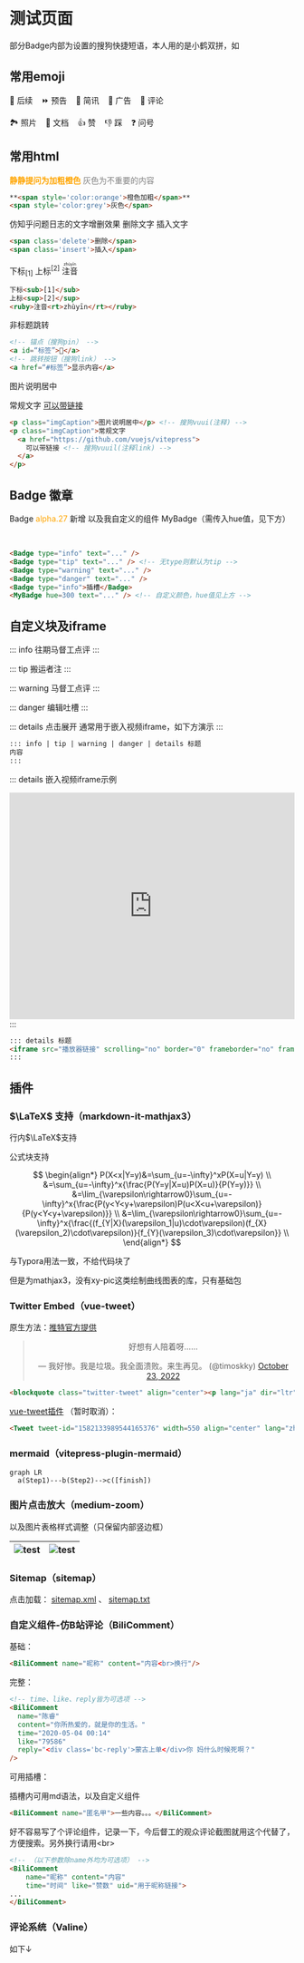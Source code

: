 # 测试页面

部分Badge内部为设置的搜狗快捷短语，本人用的是小鹤双拼，如<Badge type="info" text="hvvh(徽章)" />

<!-- 测试img标签，之前一直会报错 -->
<!-- <img src="https://i0.hdslb.com/bfs/album/63ff2c96f5098419d122e063378b711411c62cfb.png" referrerpolicy="no-referrer"/> -->

<!-- <LineChartx /> -->
<!-- <linechart :chartData="{labels: ['January', 'February', 'March', 'April', 'May', 'June', 'July'],datasets: [{label: 'Data One',backgroundColor: '#f87979',data: [40, 39, 10, 40, 39, 80, 40]}]}" :chartOptions="{responsive: true,maintainAspectRatio: false}"/> -->

<!-- <Demo /> -->

<!-- <CalendarHeatmap :values="[{ date: '2018-9-22', count: 6 },{ date: '2018-9-23', count: 7 },{ date: '2018-9-24', count: 8 }]" dark-mode/> -->

## 常用emoji

🔄 后续<Badge type="info" text="hzxu" />&nbsp;&nbsp;&nbsp;
⏩ 预告<Badge type="info" text="kkjb" />&nbsp;&nbsp;&nbsp;
🔘 简讯<Badge type="info" text="jmxy" />&nbsp;&nbsp;&nbsp;
📰 广告<Badge type="info" text="bcvi" />&nbsp;&nbsp;&nbsp;
💬 评论<Badge type="info" text="pkly" />

🏞️ 照片<Badge type="info" text="vcpm" />&nbsp;&nbsp;&nbsp;
📄 文档<Badge type="info" text="wfdh" />&nbsp;&nbsp;&nbsp;
👍 赞<Badge type="info" text="zj" />&nbsp;&nbsp;&nbsp;
👎 踩<Badge type="info" text="cd" />&nbsp;&nbsp;&nbsp;
❓ 问号<Badge type="info" text="wh" />

## 常用html

**<span style='color:orange'>静静提问为加粗橙色</span>** <MyBadge hue=30 text="jkjk" />
<span style='color:grey'>灰色为不重要的内容</span><Badge type='info' text="grey" />

```html
**<span style='color:orange'>橙色加粗</span>**
<span style='color:grey'>灰色</span>
```

仿知乎问题日志的文字增删效果
<span class='delete'>删除文字</span><MyBadge hue=0 text="delete" />
<span class='insert'>插入文字</span><MyBadge hue=80 text="insert" />

```html
<span class='delete'>删除</span>
<span class='insert'>插入</span>
```

下标<sub>[1]</sub>  上标<sup>[2]</sup>  <ruby>注音<rt>zhùyīn</rt></ruby> 

```html
下标<sub>[1]</sub>
上标<sup>[2]</sup>
<ruby>注音<rt>zhùyīn</rt></ruby> 
```

非标题跳转

```html
<!-- 锚点（搜狗pin） -->
<a id=“标签”>📌</a>
<!-- 跳转按钮（搜狗link） -->
<a href=“#标签”>显示内容</a>
```

<p class="imgCaption">图片说明居中<Badge type="info" text="vuui" /></p>

<p class="imgCaption">常规文字 <a href="https://github.com/vuejs/vitepress">可以带链接</a><Badge type="info" text="vuuil" /></p>

```html
<p class="imgCaption">图片说明居中</p> <!-- 搜狗vuui(注释) -->
<p class="imgCaption">常规文字 
  <a href="https://github.com/vuejs/vitepress">
    可以带链接 <!-- 搜狗vuuil(注释link) -->
  </a>
</p>
```

## Badge 徽章 <MyBadge hue=300 text="二级标题样式不同" />

Badge <Badge type="info"><span style='color:orange'>alpha.27</span> 新增</Badge>
以及我自定义的组件 MyBadge（需传入hue值，见下方）<Badge type="info" text="hvvh" /><MyBadge hue=150 text="hvvhx" />

<Badge type="info" text="info" />
<Badge type="tip" text="tip" />
<Badge type="warning" text="warning" />
<Badge type="danger" text="danger" />
<Badge type="info" text="插槽" />
<br>

<MyBadge hue=0 text="0" /><MyBadge hue=10 text="10" /><MyBadge hue=20 text="20" /><MyBadge hue=30 text="30" /><MyBadge hue=40 text="40" /><MyBadge hue=50 text="50" /><MyBadge hue=60 text="60" /><MyBadge hue=70 text="70" /><MyBadge hue=80 text="80" /><MyBadge hue=90 text="90" />

<MyBadge hue=100 text="100" /><MyBadge hue=110 text="110" /><MyBadge hue=120 text="120" /><MyBadge hue=130 text="130" /><MyBadge hue=140 text="140" /><MyBadge hue=150 text="150" /><MyBadge hue=160 text="160" /><MyBadge hue=170 text="170" /><MyBadge hue=180 text="180" /><MyBadge hue=190 text="190" />

<MyBadge hue=200 text="200" /><MyBadge hue=210 text="210" /><MyBadge hue=220 text="220" /><MyBadge hue=230 text="230" /><MyBadge hue=240 text="240" /><MyBadge hue=250 text="250" /><MyBadge hue=260 text="260" /><MyBadge hue=270 text="270" /><MyBadge hue=280 text="280" /><MyBadge hue=290 text="290" />

<MyBadge hue=300 text="300" /><MyBadge hue=310 text="310" /><MyBadge hue=320 text="320" /><MyBadge hue=330 text="330" /><MyBadge hue=340 text="340" /><MyBadge hue=350 text="350" /><MyBadge hue=360 text="360" />

```html
<Badge type="info" text="..." />
<Badge type="tip" text="..." /> <!-- 无type则默认为tip -->
<Badge type="warning" text="..." />
<Badge type="danger" text="..." />
<Badge type="info">插槽</Badge>
<MyBadge hue=300 text="..." /> <!-- 自定义颜色，hue值见上方 -->
```

## 自定义块及iframe


::: info 往期马督工点评 <Badge type="info" text="info" />
:::

::: tip 搬运者注 <Badge type="tip" text="tip" />
:::

::: warning 马督工点评 <Badge type="warning" text="warning" /> <Badge type="warning" text="mdg(马督工)" />
:::

::: danger 编辑吐槽 <Badge type="danger" text="danger" /> <Badge type="danger" text="bmji(编辑)" />
:::

::: details 点击展开 <MyBadge hue=200 text="details" /> <MyBadge hue=200 text="bilibili" /> <MyBadge hue=200 text="youtube" />
通常用于嵌入视频iframe，如下方演示
:::

```markdown
::: info | tip | warning | danger | details 标题
内容
:::
```

::: details 嵌入视频iframe示例
<iframe src="https://player.bilibili.com/player.html?bvid=BV1st411L7ne&page=1&high_quality=1" scrolling="no" border="0" frameborder="no" framespacing="0" allowfullscreen="true" height=400 width=100%> </iframe>
:::

```html
::: details 标题
<iframe src="播放器链接" scrolling="no" border="0" frameborder="no" framespacing="0" allowfullscreen="true" height=400 width=100%> </iframe>
:::
```

## 插件

### $\LaTeX$ 支持（markdown-it-mathjax3）
行内$\LaTeX$支持

公式块支持

$$
\begin{align*}
P(X<x|Y=y)&=\sum_{u=-\infty}^xP(X=u|Y=y)   \\
          &=\sum_{u=-\infty}^x{\frac{P(Y=y|X=u)P(X=u)}{P(Y=y)}}   \\
          &=\lim_{\varepsilon\rightarrow0}\sum_{u=-\infty}^x{\frac{P(y<Y<y+\varepsilon)P(u<X<u+\varepsilon)}{P(y<Y<y+\varepsilon)}}   \\
          &=\lim_{\varepsilon\rightarrow0}\sum_{u=-\infty}^x{\frac{(f_{Y|X}(\varepsilon_1|u)\cdot\varepsilon)(f_{X}(\varepsilon_2)\cdot\varepsilon)}{f_{Y}(\varepsilon_3)\cdot\varepsilon}}   \\
\end{align*}
$$

与Typora用法一致，不给代码块了

但是为mathjax3，没有xy-pic这类绘制曲线图表的库，只有基础包

### Twitter Embed（vue-tweet）

原生方法：[推特官方提供](https://publish.twitter.com/#)

<blockquote class="twitter-tweet" align="center"><p lang="ja" dir="ltr">好想有人陪着呀……</p>&mdash; 我好惨。我是垃圾。我全面溃败。来生再见。 (@timoskky) <a href="https://twitter.com/timoskky/status/1584179519874682882?ref_src=twsrc%5Etfw">October 23, 2022</a></blockquote>

```html
<blockquote class="twitter-tweet" align="center"><p lang="ja" dir="ltr">好想有人陪着呀……</p>&mdash; 我好惨。我是垃圾。我全面溃败。来生再见。 (@timoskky) <a href="https://twitter.com/timoskky/status/1584179519874682882?ref_src=twsrc%5Etfw">October 23, 2022</a></blockquote>
```
[vue-tweet插件](https://github.com/DannyFeliz/vue-tweet) （暂时取消）：

<!-- <Tweet tweet-id="1582133989544165376" width=550 align="center" lang="zh-cn"/> -->

```html
<Tweet tweet-id="1582133989544165376" width=550 align="center" lang="zh-cn"/>
```
### mermaid（vitepress-plugin-mermaid）

```mermaid
graph LR
  a(Step1)---b(Step2)-->c([finish])
```

### 图片点击放大（medium-zoom）

以及图片表格样式调整（只保留内部竖边框）

| ![test](/eggrollsvg.png) | ![test](/eggrollclub.png) |
| --------------------------- | ------------------------- |

### Sitemap（sitemap）

点击加载： [sitemap.xml](/sitemap.xml) 、 [sitemap.txt](/sitemap.txt)
### 自定义组件-仿B站评论（BiliComment）

基础：<Badge type="info" text="bcx" />

<BiliComment name="贰鼠" content="过去中国搞建设虽然也有通过无人区的铁路，但是绝大多数铁路至少有一端是人口稠密地区，这条敦格铁路的两端，敦煌19万人口，格尔木也只有20万人口出头，<br>为什么要为这两个小城市修一条直通的铁路呢？"/>

```html
<BiliComment name="昵称" content="内容<br>换行"/>
```

完整：<Badge type="info" text="bc" /> <Badge type="info" text="reply" />

<BiliComment name="陈睿" content="你所热爱的，就是你的生活。"  time="2020-05-04 00:14" like="79586" reply="<div class='bc-reply'>蒙古上单</div>你 妈什么时候死啊？"/>

```html
<!-- time、like、reply皆为可选项 -->
<BiliComment
  name="陈睿"
  content="你所热爱的，就是你的生活。"
  time="2020-05-04 00:14"
  like="79586"
  reply="<div class='bc-reply'>蒙古上单</div>你 妈什么时候死啊？"
/>
```

可用插槽：<Badge type="info" text="bcs (bc-slot)" />

<BiliComment name="匿名甲">

插槽内可用md语法，以及自定义组件<Badge type="info" text="slot" />
```html
<BiliComment name="匿名甲">一些内容。。。</BiliComment>
```

</BiliComment>

<BiliComment name="贰鼠（可点击）" time="2022-10-16 00:32" like="114514" uid="22245854" reply="<div class='bc-reply'>贰鼠二号</div>头像背景颜色是用散列函数根据用户名随机生成的，所以一个id只对应一个颜色<div class='bc-reply'>贰鼠三号</div>1. 添加了回复功能，如此<br>2. 添加了可选参数uid，用于点击昵称跳转链接，见上方<br>3. 添加了插槽功能，能在里面用md语法了，见下方">

好不容易写了个评论组件，记录一下，今后督工的观众评论截图就用这个代替了，方便搜索。另外换行请用\<br\>

</BiliComment>

<BiliComment name="匿名贰鼠" content="若为匿名则头像为noface">

```html
<!-- （以下参数除name外均为可选项） -->
<BiliComment 
    name="昵称" content="内容" 
    time="时间" like="赞数" uid="用于昵称链接">
...
</BiliComment>
```

</BiliComment>

### 评论系统（Valine）

如下↓